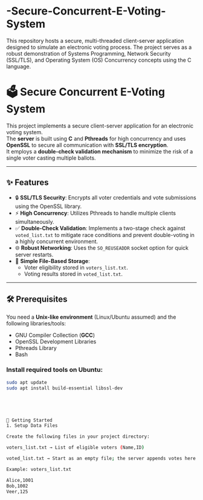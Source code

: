 # -Secure-Concurrent-E-Voting-System
This repository hosts a secure, multi-threaded client-server application designed to simulate an electronic voting process. The project serves as a robust demonstration of Systems Programming, Network Security (SSL/TLS), and Operating System (OS) Concurrency concepts using the C language.



# 🗳️ Secure Concurrent E-Voting System

This project implements a secure client-server application for an electronic voting system.  
The **server** is built using **C** and **Pthreads** for high concurrency and uses **OpenSSL** to secure all communication with **SSL/TLS encryption**.  
It employs a **double-check validation mechanism** to minimize the risk of a single voter casting multiple ballots.

---

## ✨ Features

- 🔒 **SSL/TLS Security**: Encrypts all voter credentials and vote submissions using the OpenSSL library.  
- ⚡ **High Concurrency**: Utilizes Pthreads to handle multiple clients simultaneously.  
- ✅ **Double-Check Validation**: Implements a two-stage check against `voted_list.txt` to mitigate race conditions and prevent double-voting in a highly concurrent environment.  
- 🌐 **Robust Networking**: Uses the `SO_REUSEADDR` socket option for quick server restarts.  
- 📂 **Simple File-Based Storage**:  
  - Voter eligibility stored in `voters_list.txt`.  
  - Voting results stored in `voted_list.txt`.  

---

## 🛠️ Prerequisites

You need a **Unix-like environment** (Linux/Ubuntu assumed) and the following libraries/tools:

- GNU Compiler Collection (**GCC**)  
- OpenSSL Development Libraries  
- Pthreads Library  
- Bash  

### Install required tools on Ubuntu:

```bash
sudo apt update
sudo apt install build-essential libssl-dev





🚀 Getting Started
1. Setup Data Files

Create the following files in your project directory:

voters_list.txt → List of eligible voters (Name,ID)

voted_list.txt → Start as an empty file; the server appends votes here

Example: voters_list.txt

Alice,1001
Bob,1002
Veer,125
